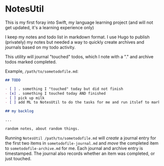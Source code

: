 # NotesUtil

This is my first foray into Swift, my language learning project (and will not get updated, it's a learning experience only)

I keep my notes and todo list in markdown format. I use Hugo to publish (privately) my notes but needed a way to quickly create archives and journals based on my todo activity.

This utility will journal "touched" todos, which I note with a "." and archive todos marked completed.

Example, `/path/to/sometodofile.md`:

```md
## TODO

- [ ] . something I "touched" today but did not finish
- [x] . something I touched today AND finished
- [ ] pick up milk
- [ ] add ML to NotesUtil to do the tasks for me and run itslef to mark them "touched" and complete

## my backlog

...

random notes, about random things.
```

Running `NotesUtil /path/to/sometodofile.md` will _create_ a journal entry for the first two items in `sometodofile-journal.md` and _move_ the completed item to `sometodofile-archive.md` for me. Each journal and archive entry is timestamped. The journal also records whether an item was completed, or just touched.

